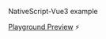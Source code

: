 NativeScript-Vue3 example

[Playground Preview](https://stackblitz.com/~/github.com/vallemar/nativescript-reordering) ⚡
